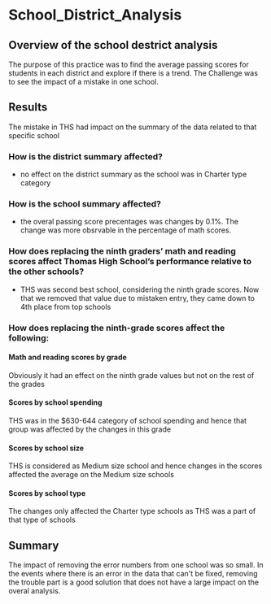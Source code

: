 # School_District_Analysis

## Overview of the school destrict analysis
The purpose of this practice was to find the average passing scores for students in each district and explore if there is a trend. The Challenge was to see the impact of a mistake in one school. 

## Results
The mistake in THS had impact on the summary of the data related to that specific school
### How is the district summary affected?
- no effect on the district summary as the school was in Charter type category
### How is the school summary affected?
 - the overal passing score precentages was changes by 0.1%. The change was more obsrvable in the percentage of math scores.
### How does replacing the ninth graders’ math and reading scores affect Thomas High School’s performance relative to the other schools?
- THS was second best school, considering the ninth grade scores. Now that we removed that value due to mistaken entry, they came down to 4th place from top schools
### How does replacing the ninth-grade scores affect the following:
#### Math and reading scores by grade
Obviously it had an effect on the ninth grade values but not on the rest of the grades
#### Scores by school spending
THS was in the $630-644 category of school spending and hence that group was affected by the changes in this grade
#### Scores by school size
THS is considered as Medium size school and hence changes in the scores affected the average on the Medium size schools
#### Scores by school type
The changes only affected the Charter type schools as THS was a part of that type of schools

## Summary 
The impact of removing the error numbers from one school was so small. In the events where there is an error in the data that can't be fixed, removing the trouble part is a good solution that does not have a large impact on the overal analysis.
